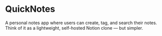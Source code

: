 # QuickNotes
A personal notes app where users can create, tag, and search their notes. Think of it as a lightweight, self-hosted Notion clone — but simpler.
